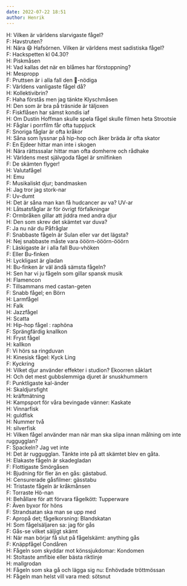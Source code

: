 ```yaml
---
date: 2022-07-22 18:51
author: Henrik
---
```

H: Vilken är världens slarvigaste fågel?   
F: Havstruten?   
H: Nära :smile: Hafsörnen. Vilken är världens mest sadistiska fågel?   
F: Hackspetten kl 04.30?   
H: Piskmåsen   
H: Vad kallas det när en blåmes har förstoppning?   
H: Mespropp   
F: Pruttsen är i alla fall den :poop:-nödiga   
F: Världens vanligaste fågel då?   
H: Kollektivibrin?   
F: Haha förstås men jag tänkte Klyschmåsen   
H: Den som är bra på träsnide är täljoxen   
F: Fiskflåsen har sämst kondis iaf   
H: Om Dustin Hoffman skulle spela fågel skulle filmen heta Strootsie   
H: Fåglar i porrfilm får ofta tuppjuck   
F: Snoriga fåglar är ofta kråkor   
H: Såna som lyssnar på hip-hop och åker bräda är ofta skator   
F: En Ejdeer hittar man inte i skogen   
H: Nära rättsssalar hittar man ofta domherre och rådhake   
H: Världens mest självgoda fågel är smilfinken   
F: De skämten flyger!   
H: Valutafågel   
H: Emu   
F: Musikaliskt djur; bandmasken   
H: Jag tror jag stork-nar   
F: Uv-dumt   
H: Det är såna man kan få hudcancer av va? UV-ar   
H: Låtsatsfåglar är för övrigt förfalkningar   
F: Ormbråken gillar att jiddra med andra djur   
H: Den som skrev det skämtet var duva?   
F: Ja nu när du Påfråglar   
F: Snabbaste fågeln är Sulan eller var det lägsta?   
H: Nej snabbaste måste vara ööörn-ööörn-ööörn   
F: Läskigaste är i alla fall Buu-vhöken   
F: Eller Bu-finken   
H: Lyckligast är gladan   
H: Bu-finken är väl ändå sämsta fågeln?   
H: Sen har vi ju fågeln som gillar spansk musik   
H: Flamencon   
F: Tillsammans med castan-geten   
F: Snabb fågel; en Börn   
H: Larmfågel   
H: Falk   
H: Jazzfågel   
H: Scatta   
H: Hip-hop fågel : raphöna   
F: Sprängfärdig knallkon   
H: Fryst fågel   
H: kallkon   
F: Vi hörs sa ringduvan   
H: Kinesisk fågel: Kyck Ling   
F: Kyckring   
H: Vilket djur använder effekter i studion? Ekoorren såklart   
H: Och det mest gubbslemmiga djuret är snuskhummern   
F: Punktligaste kal-änder   
H: Skaldjursfight   
H: kräftmätning   
H: Kampsport för våra bevingade vänner: Kaskate   
H: Vinnarfisk   
H: guldfisk   
H: Nummer två   
H: silverfisk   
H: Vilken fågel använder man när man ska slipa innan målning om inte ruggugglan?   
F: Spackeln? Jag vet inte   
H: Det är ruggugglan. Tänkte inte på att skämtet blev en gåta.   
H: Elakaste fågeln är skadegladan   
F: Flottigaste Smörgåsen   
H: Bjudning för fler än en gås: gästabud.   
H: Censurerade gåsfilmer: gässtabu   
H: Tristaste fågeln är kråkmånsen   
F: Torraste Hö-nan   
H: Behållare för att förvara fågelkött: Tupperware   
F: Även byxor för höns   
F: Strandsatan ska man se upp med   
F: Apropå det; fågelkorsning: Blandskatan   
H: Som fågelsäljaren sa: jag för gås   
F: Gås-se vilket säljigt skämt   
H: När man börjar få slut på fågelskämt: anything gås   
F: Knäppfågel Condåren   
H: Fågeln som skyddar mot könssjukdomar: Kondomen   
H: Stoltaste amfibie eller bästa riktlinje   
H: mallgrodan   
H: Fågeln som ska gå och lägga sig nu: Enhövdade tröttmössan   
H: Fågeln man helst vill vara med: sötsnut   
